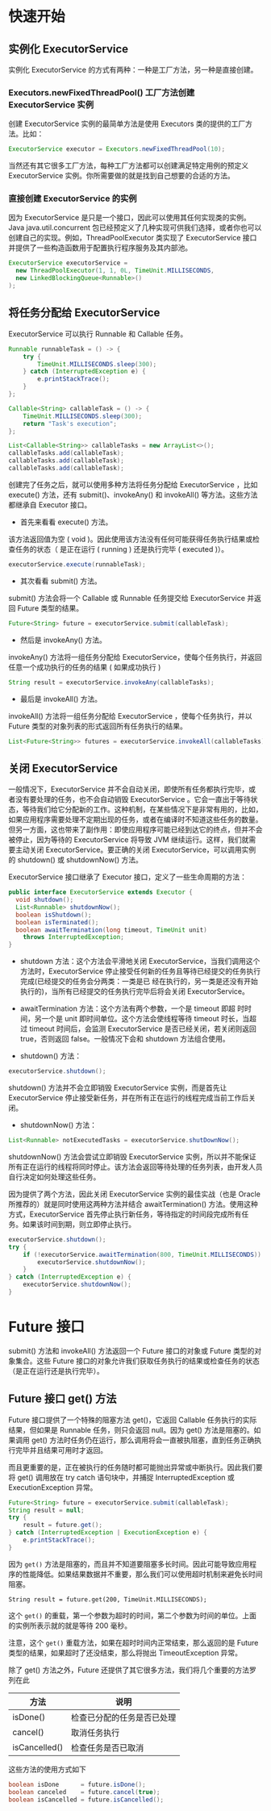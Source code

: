 # 快速开始

## 实例化 ExecutorService

实例化 ExecutorService 的方式有两种：一种是工厂方法，另一种是直接创建。

### Executors.newFixedThreadPool() 工厂方法创建 ExecutorService 实例

创建 ExecutorService 实例的最简单方法是使用 Executors 类的提供的工厂方法。比如：

```java
ExecutorService executor = Executors.newFixedThreadPool(10);
```

当然还有其它很多工厂方法，每种工厂方法都可以创建满足特定用例的预定义 ExecutorService 实例。你所需要做的就是找到自己想要的合适的方法。

### 直接创建 ExecutorService 的实例

因为 ExecutorService 是只是一个接口，因此可以使用其任何实现类的实例。Java java.util.concurrent 包已经预定义了几种实现可供我们选择，或者你也可以创建自己的实现。例如，ThreadPoolExecutor 类实现了 ExecutorService 接口并提供了一些构造函数用于配置执行程序服务及其内部池。

```java
ExecutorService executorService =
  new ThreadPoolExecutor(1, 1, 0L, TimeUnit.MILLISECONDS,
  new LinkedBlockingQueue<Runnable>()
);
```

## 将任务分配给 ExecutorService

ExecutorService 可以执行 Runnable 和 Callable 任务。

```java
Runnable runnableTask = () -> {
    try {
        TimeUnit.MILLISECONDS.sleep(300);
    } catch (InterruptedException e) {
        e.printStackTrace();
    }
};

Callable<String> callableTask = () -> {
    TimeUnit.MILLISECONDS.sleep(300);
    return "Task's execution";
};

List<Callable<String>> callableTasks = new ArrayList<>();
callableTasks.add(callableTask);
callableTasks.add(callableTask);
callableTasks.add(callableTask);
```

创建完了任务之后，就可以使用多种方法将任务分配给 ExecutorService ，比如 execute() 方法，还有 submit()、invokeAny() 和 invokeAll() 等方法。这些方法都继承自 Executor 接口。

- 首先来看看 execute() 方法。

该方法返回值为空 ( void )。因此使用该方法没有任何可能获得任务执行结果或检查任务的状态（ 是正在运行 ( running ) 还是执行完毕 ( executed )）。

```java
executorService.execute(runnableTask);
```

- 其次看看 submit() 方法。

submit() 方法会将一个 Callable 或 Runnable 任务提交给 ExecutorService 并返回 Future 类型的结果。

```java
Future<String> future = executorService.submit(callableTask);
```

- 然后是 invokeAny() 方法。

invokeAny() 方法将一组任务分配给 ExecutorService，使每个任务执行，并返回任意一个成功执行的任务的结果 ( 如果成功执行 )

```java
String result = executorService.invokeAny(callableTasks);
```

- 最后是 invokeAll() 方法。

invokeAll() 方法将一组任务分配给 ExecutorService ，使每个任务执行，并以 Future 类型的对象列表的形式返回所有任务执行的结果。

```java
List<Future<String>> futures = executorService.invokeAll(callableTasks);
```

## 关闭 ExecutorService

一般情况下，ExecutorService 并不会自动关闭，即使所有任务都执行完毕，或者没有要处理的任务，也不会自动销毁 ExecutorService 。它会一直出于等待状态，等待我们给它分配新的工作。这种机制，在某些情况下是非常有用的，比如，如果应用程序需要处理不定期出现的任务，或者在编译时不知道这些任务的数量。但另一方面，这也带来了副作用：即使应用程序可能已经到达它的终点，但并不会被停止，因为等待的 ExecutorService 将导致 JVM 继续运行。这样，我们就需要主动关闭 ExecutorService。要正确的关闭 ExecutorService，可以调用实例的 shutdown() 或 shutdownNow() 方法。

ExecutorService 接口继承了 Executor 接口，定义了一些生命周期的方法：

```java
public interface ExecutorService extends Executor {
  void shutdown();
  List<Runnable> shutdownNow();
  boolean isShutdown();
  boolean isTerminated();
  boolean awaitTermination(long timeout, TimeUnit unit)
    throws InterruptedException;
}
```

- shutdown 方法：这个方法会平滑地关闭 ExecutorService，当我们调用这个方法时，ExecutorService 停止接受任何新的任务且等待已经提交的任务执行完成(已经提交的任务会分两类：一类是已 经在执行的，另一类是还没有开始执行的)，当所有已经提交的任务执行完毕后将会关闭 ExecutorService。

- awaitTermination 方法：这个方法有两个参数，一个是 timeout 即超 时时间，另一个是 unit 即时间单位。这个方法会使线程等待 timeout 时长，当超过 timeout 时间后，会监测 ExecutorService 是否已经关闭，若关闭则返回 true，否则返回 false。一般情况下会和 shutdown 方法组合使用。

- shutdown() 方法：

```java
executorService.shutdown();
```

shutdown() 方法并不会立即销毁 ExecutorService 实例，而是首先让 ExecutorService 停止接受新任务，并在所有正在运行的线程完成当前工作后关闭。

- shutdownNow() 方法：

```java
List<Runnable> notExecutedTasks = executorService.shutDownNow();
```

shutdownNow() 方法会尝试立即销毁 ExecutorService 实例，所以并不能保证所有正在运行的线程将同时停止。该方法会返回等待处理的任务列表，由开发人员自行决定如何处理这些任务。

因为提供了两个方法，因此关闭 ExecutorService 实例的最佳实战（也是 Oracle 所推荐的）就是同时使用这两种方法并结合 awaitTermination() 方法。使用这种方式，ExecutorService 首先停止执行新任务，等待指定的时间段完成所有任务。如果该时间到期，则立即停止执行。

```java
executorService.shutdown();
try {
    if (!executorService.awaitTermination(800, TimeUnit.MILLISECONDS)) {
        executorService.shutdownNow();
    }
} catch (InterruptedException e) {
    executorService.shutdownNow();
}
```

# Future 接口

submit() 方法和 invokeAll() 方法返回一个 Future 接口的对象或 Future 类型的对象集合。这些 Future 接口的对象允许我们获取任务执行的结果或检查任务的状态（是正在运行还是执行完毕）。

## Future 接口 get() 方法

Future 接口提供了一个特殊的阻塞方法 get()，它返回 Callable 任务执行的实际结果，但如果是 Runnable 任务，则只会返回 null。因为 get() 方法是阻塞的。如果调用 get() 方法时任务仍在运行，那么调用将会一直被执阻塞，直到任务正确执行完毕并且结果可用时才返回。

而且更重要的是，正在被执行的任务随时都可能抛出异常或中断执行。因此我们要将 get() 调用放在 try catch 语句块中，并捕捉 InterruptedException 或 ExecutionException 异常。

```java
Future<String> future = executorService.submit(callableTask);
String result = null;
try {
    result = future.get();
} catch (InterruptedException | ExecutionException e) {
    e.printStackTrace();
}
```

因为 `get()` 方法是阻塞的，而且并不知道要阻塞多长时间。因此可能导致应用程序的性能降低。如果结果数据并不重要，那么我们可以使用超时机制来避免长时间阻塞。

```
String result = future.get(200, TimeUnit.MILLISECONDS);
```

这个 `get()` 的重载，第一个参数为超时的时间，第二个参数为时间的单位。上面的实例所表示就的就是等待 200 毫秒。

注意，这个 `get()` 重载方法，如果在超时时间内正常结束，那么返回的是 Future 类型的结果，如果超时了还没结束，那么将抛出 TimeoutException 异常。

除了 get() 方法之外，Future 还提供了其它很多方法，我们将几个重要的方法罗列在此

| 方法          | 说明                       |
| ------------- | -------------------------- |
| isDone()      | 检查已分配的任务是否已处理 |
| cancel()      | 取消任务执行               |
| isCancelled() | 检查任务是否已取消         |

这些方法的使用方式如下

```java
boolean isDone      = future.isDone();
boolean canceled    = future.cancel(true);
boolean isCancelled = future.isCancelled();
```
